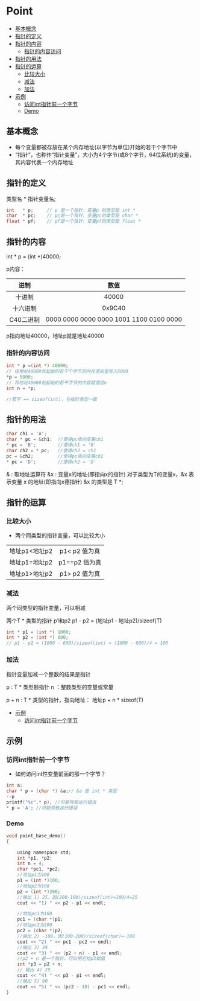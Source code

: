 # Point

+ [基本概念](#基本概念)
+ [指针的定义](#指针的定义)
+ [指针的内容](#指针的内容)
    + [指针的内容访问](#指针的内容访问)
+ [指针的用法](#指针的用法)
+ [指针的运算](#指针的运算)
    + [比较大小](#比较大小)
    + [减法](#减法)
    + [加法](#加法)
+ [示例](#示例)
    + [访问int指针前一个字节](#访问int指针前一个字节)
    + [Demo](#Demo)

## 基本概念
+ 每个变量都被存放在某个内存地址(以字节为单位)开始的若干个字节中
+ “指针”，也称作“指针变量”，大小为4个字节(或8个字节，64位系统)的变量，其内容代表一个内存地址


## 指针的定义
类型名 * 指针变量名;

~~~ c
int   * p;     // p 是一个指针，变量p 的类型是 int *
char  * pc;    // pc是一个指针，变量pc的类型是 char *
float * pf;    // pf是一个指针，变量pf的类型是 float *
~~~

## 指针的内容

int * p = (int *)40000;

p内容：

|进制|数值|
|:-:|:-:|
|十进制|40000|
|十六进制|0x9C40|
|C40二进制|0000 0000 0000 0000 1001 1100 0100 0000|

p指向地址40000，地址p就是地址40000

### 指针的内容访问

~~~ c
int * p =(int *) 40000;
// 往地址40000处起始的若干个字节的内存空间里写入5000
*p = 5000;
// 将地址40000处起始的若干字节的内容赋值给n
int n = *p;

//若干 == sizeof(int)，与指针类型一致
~~~

## 指针的用法

~~~ c
char ch1 = 'A';
char * pc = &ch1;  //使得pc指向变量ch1
* pc = 'B';        //使得ch1 = 'B'
char ch2 = * pc;   //使得ch2 = ch1
pc = &ch2;         //使得pc指向变量ch2
* pc = 'D';        //使得ch2 = 'D'
~~~

& : 取地址运算符
&x : 变量x的地址(即指向x的指针)
对于类型为T的变量x，&x 表示变量 x 的地址(即指向x德指针)
&x 的类型是 T *;

## 指针的运算

### 比较大小
+ 两个同类型的指针变量，可以比较大小

|||
|:-:|:-:|
|地址p1<地址p2|p1< p2 值为真|
|地址p1=地址p2|p1==p2 值为真|
|地址p1>地址p2|p1> p2 值为真|

### 减法
两个同类型的指针变量，可以相减

两个T * 类型的指针 p1和p2
p1 - p2 = (地址p1 - 地址p2)/sizeof(T)


~~~ c
int * p1 = (int *) 1000;
int * p2 = (int *) 600;
// p1 - p2 = (1000 - 600)/sizeof(int) = (1000 - 600)/4 = 100
~~~

### 加法

指针变量加减一个整数的结果是指针

p : T * 类型额指针
n ：整数类型的变量或常量

p + n : T * 类型的指针，指向地址： 地址p + n * sizeof(T)

+ [示例](#示例)
    + [访问int指针前一个字节](#访问int指针前一个字节)
## 示例

### 访问int指针前一个字节

+ 如何访问int性变量前面的那一个字节？

~~~ c
int a;
char * p = (char *) &a;// &a 是 int * 类型
--p
printf("%c",* p); //可能导致运行错误
* p = 'A'; //可能导致运行错误
~~~

### Demo

~~~ c
void point_base_demo()
{

    using namespace std;
    int *p1, *p2;
    int n = 4;
    char *pc1, *pc2;
    //地址p1为100
    p1 = (int *)100;
    //地址p2为100
    p2 = (int *)200;
    //输出 1) 25，因(200-100)/sizeof(int)=100/4=25
    cout << "1) " << p2 - p1 << endl;

    //地址pc1为100
    pc1 = (char *)p1;
    //地址pc2为200
    pc2 = (char *)p2;
    //输出 2) -100，因(100-200)/sizeof(char)=-100
    cout << "2) " << pc1 - pc2 << endl;
    //输出 3) 29
    cout << "3) " << (p2 + n) - p1 << endl;
    //p2 + n 是一个指针，可以用它给p3赋值
    int *p3 = p2 + n;
    // 输出 4) 29
    cout << "4) " << p3 - p1 << endl;
    //输出 5) 90
    cout << "5) " << (pc2 - 10) - pc1 << endl;
}
~~~
